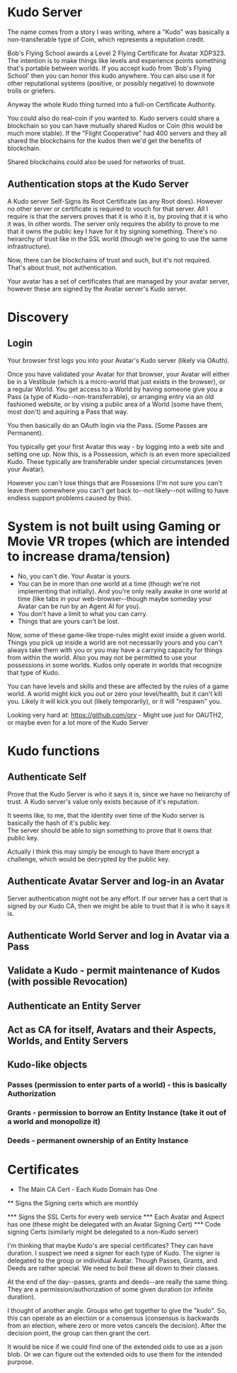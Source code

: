 ﻿# Kudo Server

The name comes from a story I was writing, where a "Kudo" was basically a non-transferable type of Coin, which represents a reputation credit.

Bob's Flying School awards a Level 2 Flying Certificate for Avatar XDP323.   The intention is to make things like levels and experience points something that's portable between worlds.   If you accept kudo from 'Bob's Flying School' then you can honor this kudo anywhere.
You can also use it for other reputational systems (positive, or possibly negative) to downvote trolls or griefers.

Anyway the whole Kudo thing turned into a full-on Certificate Authority.

You could also do real-coin if you wanted to.   Kudo servers could share a blockchain so you can have mutually shared Kudos or Coin (this would be much more stable).   If the "Flight Cooperative" had 400 servers and they all shared the blockchains for the kudos then we'd get the benefits of blockchain.

Shared blockchains could also be used for networks of trust.

## Authentication stops at the Kudo Server

A Kudo server Self-Signs its Root Certificate (as any Root does).  However no other server or certificate is required to vouch for that server.   All I require is that the servers proves that it is who it is, by proving that it is who it was.
In other words.  The server only requires the ability to prove to me that it owns the public key I have for it by signing something.   There's no heirarchy of trust like in the SSL world (though we're going to use the same infrastructure).

Now, there can be blockchains of trust and such, but it's not required.   That's about trust, not authentication.   

Your avatar has a set of certificates that are managed by your avatar server, however these are signed by the Avatar server's Kudo server.

# Discovery

## Login

Your browser first logs you into your Avatar's Kudo server (likely via OAuth).

Once you have validated your Avatar for that browser, your Avatar will either be in a Vestibule (which is a micro-world that just exists in the browser), or a regular World.
You get access to a World by having someone give you a Pass (a type of Kudo--non-transferrable), or arranging entry via an old fashioned website, or by vising a public area of a World (some have them, most don't) and aquiring a Pass that way.

You then basically do an OAuth login via the Pass.  (Some Passes are Permanent).

You typically get your first Avatar this way - by logging into a web site and setting one up.  Now this, is a Possession, which is an even more specialized Kudo.  These typically are transferable under special circumstances (even your Avatar).

However you can't lose things that are Possesions (I'm not sure you can't leave them somewhere you can't get back to--not likely--not willing to have endless support problems caused by this).




# System is not built using Gaming or Movie VR tropes (which are intended to increase drama/tension)

* No, you can't die.  Your Avatar is yours.
* You can be in more than one world at a time (though we're not implementing that initially).   And you're only really awake in one world at time (like tabs in your web-browser--though maybe someday your Avatar can be run by an Agent AI for you).
* You don't have a limit to what you can carry.
* Things that are yours can't be lost.

Now, some of these game-like trope-rules might exist inside a given world.   Things you pick up inside a world are not necessarily yours and you can't always take them with you or you may have a carrying capacity for things from within the world.  Also you may not be permitted to use your possessions in some worlds.  Kudos only operate in worlds that recognize that type of Kudo.

You can have levels and skills and these are affected by the rules of a game world.   A world might kick you out or zero your level/health, but it can't kill you.  Likely it will kick you out (likely temporarily), or it will "respawn" you.




Looking very hard at: https://github.com/ory - Might use just for OAUTH2, or maybe even for a lot more of the Kudo Server



# Kudo functions

## Authenticate Self

Prove that the Kudo Server is who it says it is, since we have no heirarchy of trust.  A Kudo server's value only exists because of it's reputation.

It seems like, to me, that the identity over time of the Kudo server is basically the hash of it's public key.  
The server should be able to sign something to prove that it owns that public key.

Actually I think this may simply be enough to have them encrypt a challenge, which would be decrypted by the public key.

## Authenticate Avatar Server and log-in an Avatar

Server authentication might not be any effort.  If our server has a cert that is signed by our Kudo CA, then we might be able to trust that it is who it says it is.

## Authenticate World Server and log in Avatar via a Pass
## Validate a Kudo - permit maintenance of Kudos (with possible Revocation)
## Authenticate an Entity Server

## Act as CA for itself, Avatars and their Aspects, Worlds, and Entity Servers



## Kudo-like objects
### Passes (permission to enter parts of a world) - this is basically Authorization
### Grants - permission to borrow an Entity Instance (take it out of a world and monopolize it)
### Deeds - permanent ownership of an Entity Instance


# Certificates

* The Main CA Cert - Each Kudo Domain has One

** Signs the Signing certs which are monthly

*** Signs the SSL Certs for every web service
*** Each Avatar and Aspect has one (these might be delegated with an Avatar Signing Cert)
*** Code signing Certs (similarly might be delegated to a non-Kudo server)

I'm thinking that maybe Kudo's are special certificates?   They can have duration.
I suspect we need a signer for each type of Kudo.   The signer is delegated to the group or individual Avatar.
Though Passes, Grants, and Deeds are rather special.  We need to boil these all down to their classes.

At the end of the day--passes, grants and deeds--are really the same thing.   They are a permission/authorization of some given duration (or infinite duration).

I thought of another angle.  Groups who get together to give the "kudo".  So, this can operate as an election or a consensus (consensus is backwards from an election, where zero or more vetos cancels the decision).  After the decision point, the group can then grant the cert.

It would be nice if we could find one of the extended oids to use as a json blob.   Or we can figure out the extended oids to use them for the intended purpose.